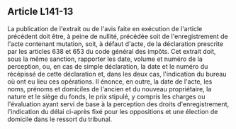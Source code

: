 Article L141-13
----
La publication de l'extrait ou de l'avis faite en exécution de l'article
précédent doit être, à peine de nullité, précédée soit de l'enregistrement de
l'acte contenant mutation, soit, à défaut d'acte, de la déclaration prescrite
par les articles 638 et 653 du code général des impôts. Cet extrait doit, sous
la même sanction, rapporter les date, volume et numéro de la perception, ou, en
cas de simple déclaration, la date et le numéro du récépissé de cette
déclaration et, dans les deux cas, l'indication du bureau où ont eu lieu ces
opérations. Il énonce, en outre, la date de l'acte, les noms, prénoms et
domiciles de l'ancien et du nouveau propriétaire, la nature et le siège du
fonds, le prix stipulé, y compris les charges ou l'évaluation ayant servi de
base à la perception des droits d'enregistrement, l'indication du délai ci-après
fixé pour les oppositions et une élection de domicile dans le ressort du
tribunal.
